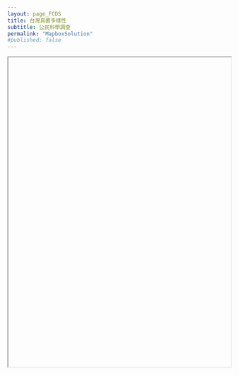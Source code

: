 ```yaml
---
layout: page_FCDS
title: 台灣真菌多樣性
subtitle: 公民科學調查
permalink: "MapboxSolution"
#published: false
---
```

<iframe data="https://script.google.com/macros/s/AKfycbylRd_VEbirYmiSwgXR190R_iwFvhNjMLzntavx82eqHKGLIbPLYWjrEQ2J72gNvO8-iw/exec" width="100%" height="700">
</iframe>
